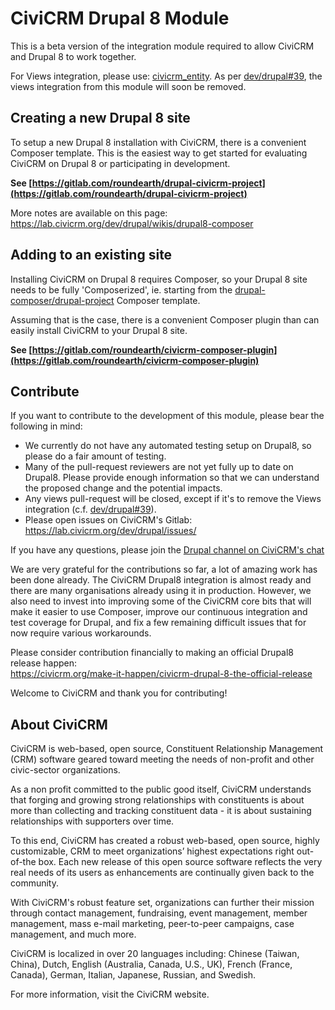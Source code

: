 CiviCRM Drupal 8 Module
=======================

This is a beta version of the integration module required to allow CiviCRM and 
Drupal 8 to work together.

For Views integration, please use: [civicrm_entity](https://github.com/eileenmcnaughton/civicrm_entity/tree/8.x-3.x). As per [dev/drupal#39](https://lab.civicrm.org/dev/drupal/issues/39), the views integration from this module will soon be removed.

Creating a new Drupal 8 site
----------------------------

To setup a new Drupal 8 installation with CiviCRM, there is a convenient
Composer template. This is the easiest way to get started for evaluating
CiviCRM on Drupal 8 or participating in development.

**See
[https://gitlab.com/roundearth/drupal-civicrm-project](https://gitlab.com/roundearth/drupal-civicrm-project)**

More notes are available on this page:  
https://lab.civicrm.org/dev/drupal/wikis/drupal8-composer

Adding to an existing site
--------------------------

Installing CiviCRM on Drupal 8 requires Composer, so your Drupal 8 site needs
to be fully 'Composerized', ie. starting from the
[drupal-composer/drupal-project](https://github.com/drupal-composer/drupal-project)
Composer template.

Assuming that is the case, there is a convenient Composer plugin than can
easily install CiviCRM to your Drupal 8 site.

**See
[https://gitlab.com/roundearth/civicrm-composer-plugin](https://gitlab.com/roundearth/civicrm-composer-plugin)**

Contribute
----------

If you want to contribute to the development of this module, please bear the following in mind:

* We currently do not have any automated testing setup on Drupal8, so please do a fair amount of testing.
* Many of the pull-request reviewers are not yet fully up to date on Drupal8. Please provide enough information so that we can understand the proposed change and the potential impacts.
* Any views pull-request will be closed, except if it's to remove the Views integration (c.f. [dev/drupal#39](https://lab.civicrm.org/dev/drupal/issues/39)).
* Please open issues on CiviCRM's Gitlab: https://lab.civicrm.org/dev/drupal/issues/

If you have any questions, please join the [Drupal channel on CiviCRM's chat](https://chat.civicrm.org/civicrm/channels/drupal)

We are very grateful for the contributions so far, a lot of amazing work has been done already. The CiviCRM Drupal8 integration is almost ready and there are many organisations already using it in production. However, we also need to invest into improving some of the CiviCRM core bits that will make it easier to use Composer, improve our continuous integration and test coverage for Drupal, and fix a few remaining difficult issues that for now require various workarounds.

Please consider contribution financially to making an official Drupal8 release happen:  
https://civicrm.org/make-it-happen/civicrm-drupal-8-the-official-release

Welcome to CiviCRM and thank you for contributing!

About CiviCRM
-------------

CiviCRM is web-based, open source, Constituent Relationship Management (CRM) software geared toward meeting the needs of non-profit and other civic-sector organizations.

As a non profit committed to the public good itself, CiviCRM understands that forging and growing strong relationships with constituents is about more than collecting and tracking constituent data - it is about sustaining relationships with supporters over time.

To this end, CiviCRM has created a robust web-based, open source, highly customizable, CRM to meet organizations’ highest expectations right out-of-the box. Each new release of this open source software reflects the very real needs of its users as enhancements are continually given back to the community.

With CiviCRM's robust feature set, organizations can further their mission through contact management, fundraising, event management, member management, mass e-mail marketing, peer-to-peer campaigns, case management, and much more.

CiviCRM is localized in over 20 languages including: Chinese (Taiwan, China), Dutch, English (Australia, Canada, U.S., UK), French (France, Canada), German, Italian, Japanese, Russian, and Swedish.

For more information, visit the CiviCRM website.
